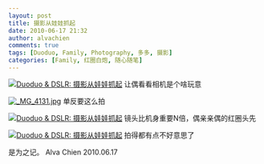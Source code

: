 ```yaml
---
layout: post
title: 摄影从娃娃抓起
date: 2010-06-17 21:32
author: alvachien
comments: true
tags: [Duoduo, Family, Photography, 多多, 摄影]
categories: [Family, 红圈白炮, 随心随笔]
---
```

<a title="Duoduo &amp; DSLR: 摄影从娃娃抓起 by Alva Chien, on Flickr" href="http://www.flickr.com/photos/alvachien/4706918828/"><img src="http://farm5.static.flickr.com/4011/4706918828_53d1db61c2_b.jpg" alt="Duoduo &amp; DSLR: 摄影从娃娃抓起" /></a>
让偶看看相机是个啥玩意

<a title="_MG_4131.jpg by Alva Chien, on Flickr" href="http://www.flickr.com/photos/alvachien/4706277725/"><img src="http://farm5.static.flickr.com/4070/4706277725_98042e5df2_b.jpg" alt="_MG_4131.jpg" /></a>
单反要这么拍

<a title="Duoduo &amp; DSLR: 摄影从娃娃抓起 by Alva Chien, on Flickr" href="http://www.flickr.com/photos/alvachien/4706916818/"><img src="http://farm5.static.flickr.com/4030/4706916818_5c58c8f6fc_b.jpg" alt="Duoduo &amp; DSLR: 摄影从娃娃抓起" /></a>
镜头比机身重要N倍，偶亲亲偶的红圈头先

<a title="Duoduo &amp; DSLR: 摄影从娃娃抓起 by Alva Chien, on Flickr" href="http://www.flickr.com/photos/alvachien/4706275483/"><img src="http://farm5.static.flickr.com/4008/4706275483_6bed74539f_b.jpg" alt="Duoduo &amp; DSLR: 摄影从娃娃抓起" /></a>
拍得都有点不好意思了

是为之记。
Alva Chien
2010.06.17
